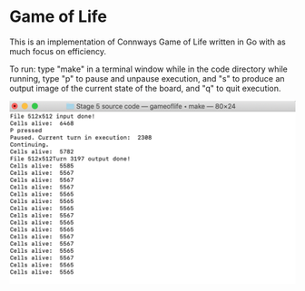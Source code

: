# Game of Life
 
This is an implementation of Connways Game of Life written in Go with as much focus on efficiency.

To run:
type "make" in a terminal window while in the code directory
while running, type "p" to pause and unpause execution, and "s" to produce an output image of the current state of the board, and
"q" to quit execution.

![What is this](images/img1.png)

